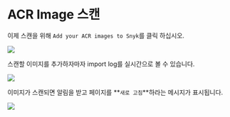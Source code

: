 # ACR Image 스캔

이제 스캔을 위해 `Add your ACR images to Snyk`를 클릭 하십시오.

![](https://partner-workshop-assets.s3.us-east-2.amazonaws.com/snyk\_integrations\_08.png)

스캔할 이미지를 추가하자마자 import log를 실시간으로 볼 수 있습니다.

![](https://partner-workshop-assets.s3.us-east-2.amazonaws.com/snyk\_scan\_07.png)

이미지가 스캔되면 알림을 받고 페이지를 **`새로 고침`**하라는 메시지가 표시됩니다.

![](https://partner-workshop-assets.s3.us-east-2.amazonaws.com/snyk\_scan\_09.png)
